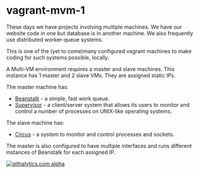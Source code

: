 vagrant-mvm-1
=============

These days we have projects involving multiple machines. We have our website code in one but database is in another machine. We also frequently use distributed worker-queue systems.

This is one of the (yet to come)many configured vagrant machines to make coding for such systems possible, locally.  

A Multi-VM environment requires a master and slave machines. This instance has 1 master and 2 slave VMs. They are assigned static IPs. 

The master machine has:

- [Beanstalk](http://kr.github.io/beanstalkd/) - a simple, fast work queue.
- [Supervisor](http://supervisord.org/) - a client/server system that allows its users to monitor and control a number of processes on UNIX-like operating systems.

The slave machine has:

- [Circus](http://circus.readthedocs.org/en/0.8.1/) - a system to monitor and control processes and sockets.

The master is also configured to have multiple interfaces and runs different instances of Beanstalk for each assigned IP. 

[![githalytics.com alpha](https://cruel-carlota.pagodabox.com/445f9c08b8e67fe45b005b41088b6b35 "githalytics.com")](http://githalytics.com/github.com/mmohiudd)